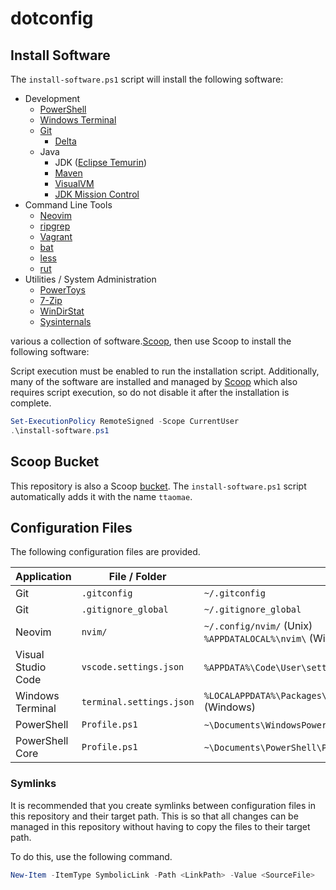 # dotconfig

## Install Software

The `install-software.ps1` script will install the following software:

* Development
    * [PowerShell](https://learn.microsoft.com/en-us/powershell/)
    * [Windows Terminal](https://learn.microsoft.com/en-us/windows/terminal/)
    * [Git](https://git-scm.com/)
        * [Delta](https://dandavison.github.io/delta/)
    * Java
        * JDK ([Eclipse Temurin](https://adoptium.net/temurin/releases/))
        * [Maven](https://maven.apache.org/)
        * [VisualVM](https://visualvm.github.io/)
        * [JDK Mission Control](https://openjdk.org/projects/jmc/)
* Command Line Tools
    * [Neovim](https://neovim.io/)
    * [ripgrep](https://github.com/BurntSushi/ripgrep)
    * [Vagrant](https://www.vagrantup.com/)
    * [bat](https://github.com/sharkdp/bat)
    * [less](https://www.greenwoodsoftware.com/less/)
    * [rut](https://github.com/ttaomae/rut)
* Utilities / System Administration
    * [PowerToys](https://learn.microsoft.com/en-us/windows/powertoys/)
    * [7-Zip](https://www.7-zip.org/)
    * [WinDirStat](https://windirstat.net/)
    * [Sysinternals](https://learn.microsoft.com/en-us/sysinternals/)

various a collection of software.[Scoop](https://scoop.sh/), then
use Scoop to install the following software:

Script execution must be enabled to run the installation script. Additionally,
many of the software are installed and managed by [Scoop](https://scoop.sh/)
which also requires script execution, so do not disable it after the
installation is complete.

```powershell
Set-ExecutionPolicy RemoteSigned -Scope CurrentUser
.\install-software.ps1
```

## Scoop Bucket
This repository is also a Scoop [bucket](https://github.com/lukesampson/scoop/wiki/Buckets).
The `install-software.ps1` script automatically adds it with the name `ttaomae`.

## Configuration Files
The following configuration files are provided.

| Application | File / Folder | Target Path |
|---|---|---|
| Git | `.gitconfig` | `~/.gitconfig` |
| Git | `.gitignore_global` | `~/.gitignore_global` |
| Neovim | `nvim/` | `~/.config/nvim/` (Unix) <br> `%APPDATALOCAL%\nvim\` (Windows) |
| Visual Studio Code | `vscode.settings.json` | `%APPDATA%\Code\User\settings.json` (Windows) |
| Windows Terminal | `terminal.settings.json` | `%LOCALAPPDATA%\Packages\Microsoft.WindowsTerminal_8wekyb3d8bbwe\LocalState\settings.json` (Windows) |
| PowerShell | `Profile.ps1` | `~\Documents\WindowsPowerShell\Profile.ps1` (Windows) |
| PowerShell Core | `Profile.ps1` | `~\Documents\PowerShell\Profile.ps1` (Windows) |

### Symlinks
It is recommended that you create symlinks between configuration files in this
repository and their target path. This is so that all changes can be managed in
this repository without having to copy the files to their target path.

To do this, use the following command.
```powershell
New-Item -ItemType SymbolicLink -Path <LinkPath> -Value <SourceFile>
```

